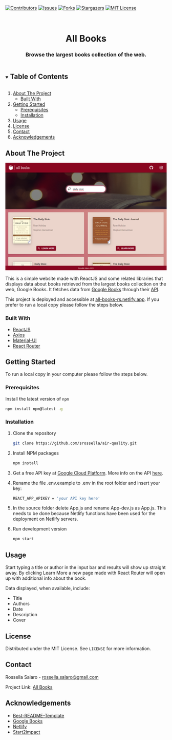 [![Contributors][contributors-shield]][contributors-url]
[![Issues][issues-shield]][issues-url]
[![Forks][forks-shield]][forks-url]
[![Stargazers][stars-shield]][stars-url]
[![MIT License][license-shield]][license-url]

<br />
<p align="center">

  <h1 align="center">All Books</h1>

  <h3 align="center">
     Browse the largest books collection of the web.
  </h3>
</p>



<details open="open">
  <summary><h2 style="display: inline-block">Table of Contents</h2></summary>
  <ol>
    <li>
      <a href="#about-the-project">About The Project</a>
      <ul>
        <li><a href="#built-with">Built With</a></li>
      </ul>
    </li>
    <li>
      <a href="#getting-started">Getting Started</a>
      <ul>
        <li><a href="#prerequisites">Prerequisites</a></li>
        <li><a href="#installation">Installation</a></li>
      </ul>
    </li>
    <li><a href="#usage">Usage</a></li>
    <li><a href="#license">License</a></li>
    <li><a href="#contact">Contact</a></li>
    <li><a href="#acknowledgements">Acknowledgements</a></li>
  </ol>
</details>


## About The Project

![Product Name Screen Shot](public/img/screenshot.PNG)

This is a simple website made with ReactJS and some related libraries that displays data about books retrieved from the largest books collection on the web, Google Books. It fetches data from [Google Books](https://books.google.it/) through their [API](https://developers.google.com/books).


This project is deployed and accessible at [all-books-rs.netlify.app](https://all-books-rs.netlify.app/). 
If you prefer to run a local copy please follow the steps below.

### Built With

* [ReactJS](https://reactjs.org/)
* [Axios](https://github.com/axios/axios)
* [Material-UI](https://material-ui.com/)
* [React Router](https://reactrouter.com/)

## Getting Started 

To run a local copy in your computer please follow the steps below.


### Prerequisites
Install the latest version of `npm`

  ```sh
  npm install npm@latest -g
  ```

### Installation

1. Clone the repository

   ```sh
   git clone https://github.com/srossella/air-quality.git
   ```

2. Install NPM packages

   ```sh
   npm install
   ```

3. Get a free API key at [Google Cloud Platform](https://console.developers.google.com/apis/credentials). More info on the API [here](https://developers.google.com/books/docs/v1/getting_started).

4. Rename the file .env.example to .env in the root folder and insert your key:

   ```sh
   REACT_APP_APIKEY = 'your API key here'
   ```

5. In the source folder delete App.js and rename App-dev.js as App.js. 
This needs to be done because Netlify functions have been used for the deployment on Netlify servers.


6. Run development version 

   ```sh
   npm start
   ```


## Usage

Start typing a title or author in the input bar and results will show up straight away. 
By clicking Learn More a new page made with React Router will open up with additional info about the book. 

Data displayed, when available, include:

* Title
* Authors
* Date
* Description
* Cover

## License

Distributed under the MIT License. See `LICENSE` for more information.

## Contact

Rossella Salaro - rossella.salaro@gmail.com

Project Link: [All Books](https://github.com/srossella/books)

## Acknowledgements

* [Best-README-Template](https://github.com/othneildrew/Best-README-Template)
* [Google Books](https://developers.google.com/books/docs/v1/getting_started)
* [Netlify](https://netlify.com)
* [Start2impact](http://start2impact.com/)

[contributors-shield]: https://img.shields.io/github/contributors/srossella/books?style=for-the-badge
[contributors-url]: https://github.com/srossella/books/graphs/contributors
[forks-shield]: https://img.shields.io/github/forks/srossella/books?style=for-the-badge
[forks-url]: https://github.com/srossella/books/network/members
[stars-shield]: https://img.shields.io/github/stars/srossella/books?style=for-the-badge
[stars-url]: https://github.com/srossella/books/stargazers
[issues-shield]: https://img.shields.io/github/issues/srossella/books?style=for-the-badge
[issues-url]: https://github.com/srossella/books/issues
[license-shield]: https://img.shields.io/github/license/srossella/books?style=for-the-badge
[license-url]: https://github.com/srossella/books/blob/main/LICENSE.txt



